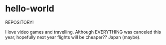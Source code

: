 # hello-world

REPOSITORY!

I love video games and travelling. Although EVERYTHING was canceled this year, hopefully next year flights will be cheaper??
Japan (maybe).